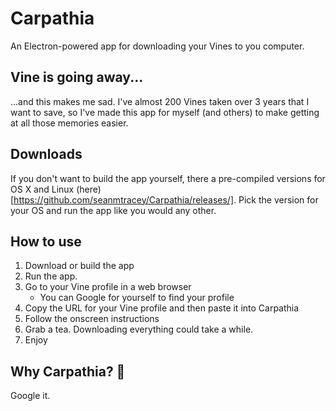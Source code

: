 # Carpathia
An Electron-powered app for downloading your Vines to you computer.

## Vine is going away...
...and this makes me sad. I've almost 200 Vines taken over 3 years that I want to save, so I've made this app for myself (and others) to make getting at all those memories easier.

## Downloads
If you don't want to build the app yourself, there a pre-compiled versions for OS X and Linux (here)[https://github.com/seanmtracey/Carpathia/releases/]. Pick the version for your OS and run the app like you would any other.

## How to use
1. Download or build the app
2. Run the app.
3. Go to your Vine profile in a web browser
	* You can Google for yourself to find your profile
4. Copy the URL for your Vine profile and then paste it into Carpathia
5. Follow the onscreen instructions
6. Grab a tea. Downloading everything could take a while.
7. Enjoy

## Why Carpathia? 🚢
Google it.
